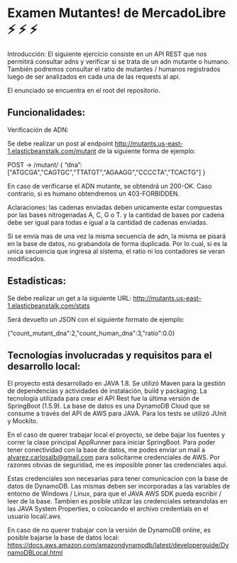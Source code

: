 # Examen Mutantes! de MercadoLibre :zap: :zap: :zap:

Introducción:
El siguiente ejercicio consiste en un API REST que nos permitirá consultar adns y verificar si se trata de un adn mutante o humano.
También podremos consultar el ratio de mutantes / humanos registrados luego de ser analizados en cada una de las requests al api.

El enunciado se encuentra en el root del repositorio.

## Funcionalidades:

Verificación de ADN:

Se debe realizar un post al endpoint http://mutants.us-east-1.elasticbeanstalk.com/mutant de la siguiente forma de ejemplo:

POST → /mutant/
{
“dna”:["ATGCGA","CAGTGC","TTATGT","AGAAGG","CCCCTA","TCACTG"]
}

En caso de verificarse el ADN mutante, se obtendrá un 200-OK. Caso contrario, si es humano obtendremos un 403-FORBIDDEN.

Aclaraciones: las cadenas enviadas deben unicamente estar compuestas por las bases nitrogenadas A, C, G o T. y la cantidad de bases por cadena debe ser igual para todas e igual a la cantidad de cadenas enviadas.

Si se envía mas de una vez la misma secuencia de adn, la misma se pisará en la base de datos, no grabandola de forma duplicada. Por lo cual, si es la unica secuencia que ingresa al sistema, el ratio ni los contadores se veran modificados.

## Estadisticas:

Se debe realizar un get a la siguiente URL: http://mutants.us-east-1.elasticbeanstalk.com/stats

Será devuelto un JSON con el siguiente formato de ejemplo:

{"count_mutant_dna":2,"count_human_dna":3,"ratio":0.0}


## Tecnologías involucradas y requisitos para el desarrollo local:

El proyecto está desarrollado en JAVA 1.8. Se utilizó Maven para la gestión de dependencias y actividades de instalación, build y packaging.
La tecnología utilizada para crear el API Rest fue la última versión de SpringBoot (1.5.9). 
La base de datos es una DynamoDB Cloud que se consume a través del API de AWS para JAVA.
Para los tests se utilizó JUnit y Mockito.

En el caso de querer trabajar local el proyecto, se debe bajar los fuentes y correr la clase principal AppRunner para iniciar SpringBoot.
Para poder tener conectividad con la base de datos, me podes enviar un mail a alvarez.carlosalb@gmail.com para solicitarme credenciales de AWS.
Por razones obvias de seguridad, me es imposible poner las credenciales aquí.

Estas credenciales son necesarias para tener comunicacion con la base de datos de DynamoDB. Las mismas deben ser incorporadas a las variables
de entorno de Windows / Linux, para que el JAVA AWS SDK pueda escribir / leer de la base. Tambien es posible utilizar las credenciales seteandolas en
las JAVA System Properties, o colocando el archivo credentials en el usuario local/.aws

En caso de no querer trabajar con la versión de DynamoDB online, es posible bajarse la base de datos local:
https://docs.aws.amazon.com/amazondynamodb/latest/developerguide/DynamoDBLocal.html


















